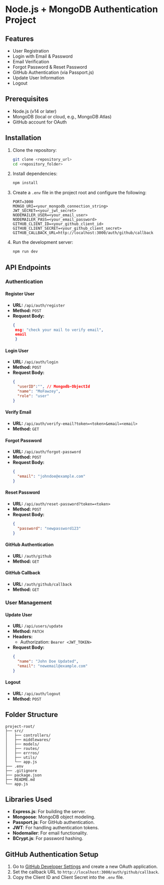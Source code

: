 # Node.js + MongoDB Authentication Project

## Features
- User Registration
- Login with Email & Password
- Email Verification
- Forgot Password & Reset Password
- GitHub Authentication (via Passport.js)
- Update User Information
- Logout

## Prerequisites
- Node.js (v14 or later)
- MongoDB (local or cloud, e.g., MongoDB Atlas)
- GitHub account for OAuth

## Installation

1. Clone the repository:
   ```bash
   git clone <repository_url>
   cd <repository_folder>
   ```

2. Install dependencies:
   ```bash
   npm install
   ```

3. Create a `.env` file in the project root and configure the following:
   ```env
   PORT=3000
   MONGO_URI=<your_mongodb_connection_string>
   JWT_SECRET=<your_jwt_secret>
   NODEMAILER_USER=<your_email_user>
   NODEMAILER_PASS=<your_email_password>
   GITHUB_CLIENT_ID=<your_github_client_id>
   GITHUB_CLIENT_SECRET=<your_github_client_secret>
   GITHUB_CALLBACK_URL=http://localhost:3000/auth/github/callback
   ```

4. Run the development server:
   ```bash
   npm run dev
   ```

## API Endpoints

### Authentication

#### Register User
- **URL:** `/api/auth/register`
- **Method:** `POST`
- **Request Body:**
  ```json
  {
   msg: "check your mail to verify email",
   email
   }
  ```
#### Login User
- **URL:** `/api/auth/login`
- **Method:** `POST`
- **Request Body:**
  ```json
  {
    "userID":"", // Mongodb-ObjectId
    "name": "MoFawzey",
    "role": "user"
  }
  ```

#### Verify Email
- **URL:** `/api/auth/verify-email?token=<token>&email=<email>`
- **Method:** `GET`

#### Forgot Password
- **URL:** `/api/auth/forgot-password`
- **Method:** `POST`
- **Request Body:**
  ```json
  {
    "email": "johndoe@example.com"
  }
  ```

#### Reset Password
- **URL:** `/api/auth/reset-password?token=<token>`
- **Method:** `POST`
- **Request Body:**
  ```json
  {
    "password": "newpassword123"
  }
  ```

#### GitHub Authentication
- **URL:** `/auth/github`
- **Method:** `GET`

#### GitHub Callback
- **URL:** `/auth/github/callback`
- **Method:** `GET`

### User Management

#### Update User
- **URL:** `/api/users/update`
- **Method:** `PATCH`
- **Headers:**
  - Authorization: `Bearer <JWT_TOKEN>`
- **Request Body:**
  ```json
  {
    "name": "John Doe Updated",
    "email": "newemail@example.com"
  }
  ```

#### Logout
- **URL:** `/api/auth/logout`
- **Method:** `POST`

## Folder Structure
```
project-root/
├── src/
│   ├── controllers/
│   ├── middlewares/
│   ├── models/
│   ├── routes/
│   ├── errros/
│   ├── utils/
│   └── app.js
├── .env
├── .gitignore
├── package.json
├── README.md
└── app.js
```

## Libraries Used
- **Express.js**: For building the server.
- **Mongoose**: MongoDB object modeling.
- **Passport.js**: For GitHub authentication.
- **JWT**: For handling authentication tokens.
- **Nodemailer**: For email functionality.
- **BCrypt.js**: For password hashing.

## GitHub Authentication Setup
1. Go to [GitHub Developer Settings](https://github.com/settings/developers) and create a new OAuth application.
2. Set the callback URL to `http://localhost:3000/auth/github/callback`.
3. Copy the Client ID and Client Secret into the `.env` file.

